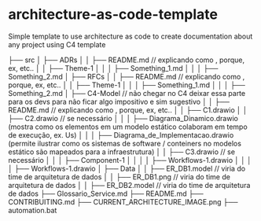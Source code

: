 # architecture-as-code-template

Simple template to use architecture as code to create documentation about any project using C4 template

├── src
│   ├── ADRs
│   │   ├── README.md // explicando como , porque, ex, etc..
│   │   ├── Theme-1
│   │   │   ├── Something_1.md
│   │   │   ├── Something_2.md
│   ├── RFCs
│   │   ├── README.md // explicando como , porque, ex, etc..
│   │   ├── Theme-1
│   │   │   ├── Something_1.md
│   │   │   ├── Something_2.md
│   ├── C4-Model // não chegar no C4 deixar essa parte para os devs para não ficar algo impositivo e sim sugestivo
│   │   ├── README.md // explicando como , porque, ex, etc..
│   │   ├── C1.drawio
│   │   ├── C2.drawio // se necessário
│   │   │   ├── Diagrama_Dinamico.drawio (mostra como os elementos em um modelo estático colaboram em tempo de execução, ex. Us)
│   │   │   ├── Diagrama_de_Implementacao.drawio (permite ilustrar como os sistemas de software / conteiners no modelos estático são mapeados para a infraestrutura)
│   │   ├── C3.drawio // se necessário
│   │   │   ├── Component-1
│   │   │   │   ├── Workflows-1.drawio
│   │   │   │   ├── Workflows-1.drawio
│   ├── Data
│   │   ├── ER_DB1.model // viria do time de arquitetura de dados
│   │   ├── ER_DB1.png  // viria do time de arquitetura de dados
│   │   ├── ER_DB2.model // viria do time de arquitetura de dados
├── Glossario_Service.md
├── README.md
├── CONTRIBUITING.md
├── CURRENT_ARCHITECTURE_IMAGE.png
├── automation.bat

